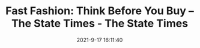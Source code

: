 ---
"title": "Fast Fashion: Think Before You Buy – The State Times - The State Times"
"date": "2021-9-17 16:11:40"
"feed_name": "GOOGLENEWSINDUSTRIAL"
"feed_website": "https://news.google.com/search?q=industrial%2Bincident&hl=en-US&gl=US&ceid=US:en"
"feed_rss": "https://news.google.com/rss/search?q=industrial%2Bincident&hl=en-US&gl=US&ceid=US:en"
"link": "http://thestatetimes.com/2021/09/17/fast-fashion-think-before-you-buy/"
"file": "_posts/2021-1-1-c1b18f4e7337257f7836bba8ae24a005a2cd32bb.md"
"accident": "0"
"drilling": "0"
"dead": "0"
"injured": "0"
---